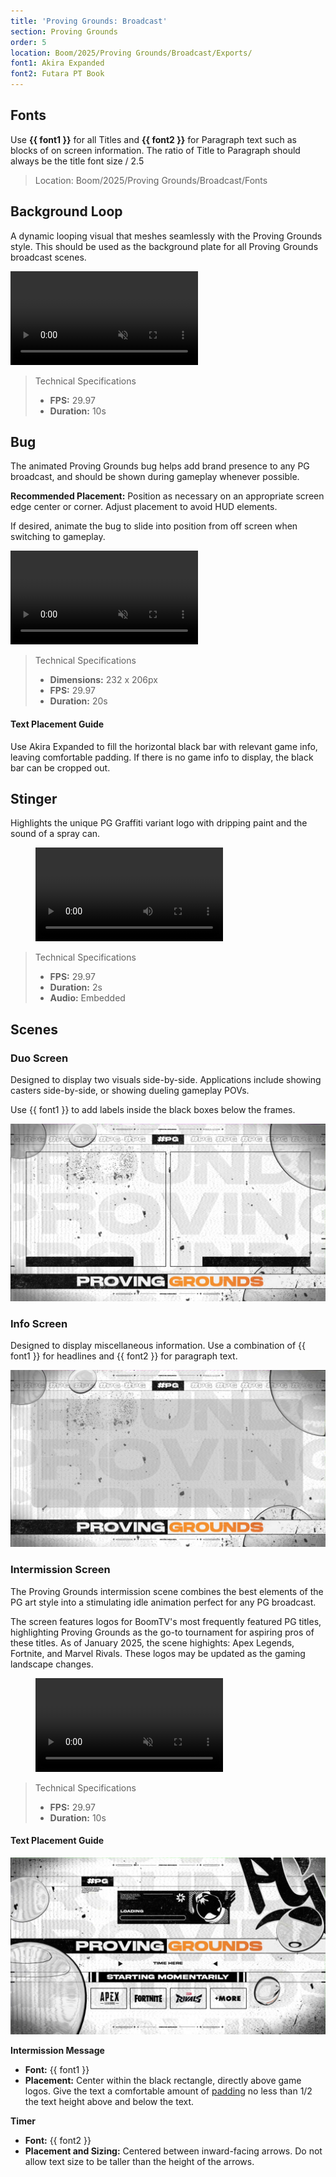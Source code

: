 ```yaml
---
title: 'Proving Grounds: Broadcast'
section: Proving Grounds
order: 5
location: Boom/2025/Proving Grounds/Broadcast/Exports/
font1: Akira Expanded
font2: Futara PT Book
---
```


## Fonts

Use **{{ font1 }}** for all Titles and **{{ font2 }}** for Paragraph text such as blocks of on screen information. The ratio of Title to Paragraph should always be the title font size / 2.5

<blockquote>Location: Boom/2025/Proving Grounds/Broadcast/Fonts</blockquote>

## Background Loop

A dynamic looping visual that meshes seamlessly with the Proving Grounds style. This should be used as the background plate for all Proving Grounds broadcast scenes.

<video autoplay loop muted playsinline>
    <source src="/src/assets/img/PG2025/PG_2025_Broadcast_BG_web.mp4" type="video/mp4">
    Your browser does not support the video tag.
</video>

<blockquote>Technical Specifications

-    **FPS:** 29.97
-    **Duration:** 10s
</blockquote>

## Bug

The animated Proving Grounds bug helps add brand presence to any PG broadcast, and should be shown during gameplay whenever possible.

**Recommended Placement:**
Position as necessary on an appropriate screen edge center or corner. Adjust placement to avoid HUD elements.

If desired, animate the bug to slide into position from off screen when switching to gameplay.

<video autoplay loop muted playsinline>
  <source src="/src/assets/img/PG2025/PG_2025_Overlay_web.mp4" type="video/mp4">
  Your browser does not support the video tag.
</video>

<blockquote>Technical Specifications

-    **Dimensions:** 232 x 206px
-    **FPS:** 29.97
-    **Duration:** 20s
</blockquote>

#### Text Placement Guide

Use Akira Expanded to fill the horizontal black bar with relevant game info, leaving comfortable padding. If there is no game info to display, the black bar can be cropped out.

## Stinger

Highlights the unique PG Graffiti variant logo with dripping paint and the sound of a spray can.

<figure>
  <video controls playsinline>
      <source src="/src/assets/img/PG2025/PG2025_Sting_Example.mp4" type="video/mp4">
      Your browser does not support the video tag.
    </video>
</figure>

<blockquote>Technical Specifications

-    **FPS:** 29.97
-    **Duration:** 2s
-    **Audio:** Embedded </blockquote>

## Scenes

### Duo Screen

Designed to display two visuals side-by-side. Applications include showing casters side-by-side, or showing dueling gameplay POVs.

Use {{ font1 }} to add labels inside the black boxes below the frames.

<img src="/src/assets/img/PG2025/duo-screen-example.jpg" alt="">

### Info Screen

Designed to display miscellaneous information. Use a combination of {{ font1 }} for headlines and {{ font2 }} for paragraph text.

<img src="/src/assets/img/PG2025/innfo-screen-exaple.jpg" alt="">

### Intermission Screen

The Proving Grounds intermission scene combines the best elements of the PG art style into a stimulating idle animation perfect for any PG broadcast.

The screen features logos for BoomTV's most frequently featured PG titles, highlighting Proving Grounds as the go-to tournament for aspiring pros of these titles. As of January 2025, the scene highights: Apex Legends, Fortnite, and Marvel Rivals. These logos may be updated as the gaming landscape changes.

<figure>
  <video autoplay loop muted playsinline>
      <source src="/src/assets/img/PG2025/PG_2025_Intermission_web.mp4" type="video/mp4">
      Your browser does not support the video tag.
    </video>
</figure>

<blockquote>Technical Specifications

-    **FPS:** 29.97
-    **Duration:** 10s</blockquote>

#### Text Placement Guide

<img src="/src/assets/img/PG2025/intermission-screen-text-placement.jpg" alt="">

**Intermission Message**

-    **Font:** {{ font1 }}
-    **Placement:** Center within the black rectangle, directly above game logos. Give the text a comfortable amount of <a href="/docs/glossary">padding</a> no less than 1/2 the text height above and below the text.

**Timer**

-    **Font:** {{ font2 }}
-    **Placement and Sizing:** Centered between inward-facing arrows. Do not allow text size to be taller than the height of the arrows.
